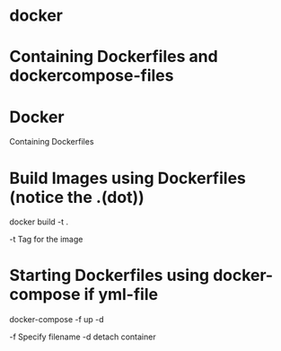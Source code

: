 # docker
Containing Dockerfiles and dockercompose-files
=======
# Docker
Containing Dockerfiles

# Build Images using Dockerfiles (notice the .(dot))
docker build -t <tag> .

-t Tag for the image


# Starting Dockerfiles using docker-compose if yml-file
docker-compose -f <filename> up -d

-f Specify filename
-d detach container

